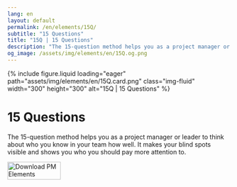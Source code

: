 ```yaml
---
lang: en
layout: default
permalink: /en/elements/15Q/
subtitle: "15 Questions"
title: "15Q | 15 Questions"
description: "The 15-question method helps you as a project manager or leader to think about who you know in your team how well. It makes your blind spots visible and shows you who you should pay more attention to."
og_image: /assets/img/elements/en/15Q.og.png
---
```


{% include figure.liquid loading="eager" path="assets/img/elements/en/15Q.card.png" class="img-fluid" width="300" height="300" alt="15Q | 15 Questions" %}

# 15 Questions

The 15-question method helps you as a project manager or leader to think about who you know in your team how well. It makes your blind spots visible and shows you who you should pay more attention to.

<a href="https://apps.apple.com/app/apple-store/id6738084498?pt=127441684&ct=website&mt=8">
  <img src="{{ "assets/img/en/appstore.png" | relative_url }}" width="120" height="40" alt="Download PM Elements">
</a>
